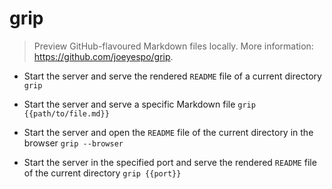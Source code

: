 # grip
> Preview GitHub-flavoured Markdown files locally.
> More information: <https://github.com/joeyespo/grip>.

- Start the server and serve the rendered `README` file of a current directory
`grip`

- Start the server and serve a specific Markdown file
`grip {{path/to/file.md}}`

- Start the server and open the `README` file of the current directory in the browser
`grip --browser`

- Start the server in the specified port and serve the rendered `README` file of the current directory
`grip {{port}}`

